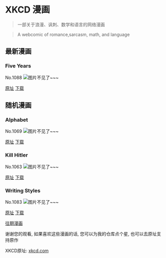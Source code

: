 # XKCD 漫画


> 一部关于浪漫、讽刺、数学和语言的网络漫画

> A webcomic of romance,sarcasm, math, and language


## 最新漫画
### Five Years
No.1088
![图片不见了~~~](https://imgs.xkcd.com/comics/five_years.png)

[原址](https://xkcd.com//1088) [下载](https://imgs.xkcd.com/comics/five_years.png)



## 随机漫画
### Alphabet
No.1069
![图片不见了~~~](https://imgs.xkcd.com/comics/alphabet.png)

[原址](https://xkcd.com//1069) [下载](https://imgs.xkcd.com/comics/alphabet.png)



### Kill Hitler
No.1063
![图片不见了~~~](https://imgs.xkcd.com/comics/kill_hitler.png)

[原址](https://xkcd.com//1063) [下载](https://imgs.xkcd.com/comics/kill_hitler.png)



### Writing Styles
No.1083
![图片不见了~~~](https://imgs.xkcd.com/comics/writing_styles.png)

[原址](https://xkcd.com//1083) [下载](https://imgs.xkcd.com/comics/writing_styles.png)



[往期漫画](image/)

谢谢您的观看, 如果喜欢这些漫画的话, 
您可以为我的仓库点个星, 也可以去原址支持原作

XKCD原址: [xkcd.com](https://xkcd.com)

